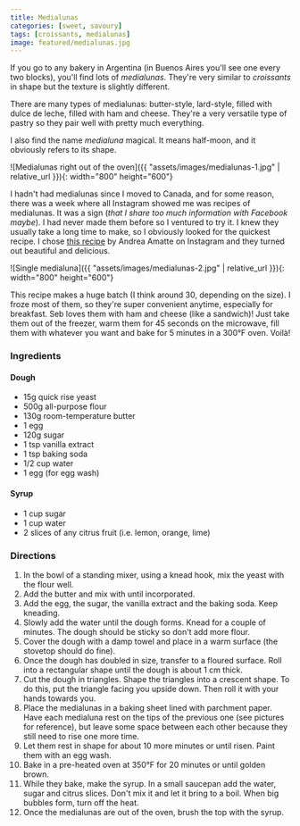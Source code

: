 ```yaml
---
title: Medialunas
categories: [sweet, savoury]
tags: [croissants, medialunas]
image: featured/medialunas.jpg
---
```


If you go to any bakery in Argentina (in Buenos Aires you'll see one every two blocks), you'll find lots of _medialunas_. They're very similar to _croissants_ in shape but the texture is slightly different. 

There are many types of medialunas: butter-style, lard-style, filled with dulce de leche, filled with ham and cheese. They're a very versatile type of pastry so they pair well with pretty much everything.

I also find the name _medialuna_ magical. It means half-moon, and it obviously refers to its shape.

![Medialunas right out of the oven]({{ "assets/images/medialunas-1.jpg" | relative_url }}){: width="800" height="600"}

I hadn't had medialunas since I moved to Canada, and for some reason, there was a week where all Instagram showed me was recipes of medialunas. It was a sign (_that I share too much information with Facebook maybe_). I had never made them before so I ventured to try it. I knew they usually take a long time to make, so I obviously looked for the quickest recipe. I chose [this recipe](https://www.instagram.com/tv/CB6QN4Jlds5/?igshid=1w5e7lqgbaatb) by Andrea Amatte on Instagram and they turned out beautiful and delicious.

![Single medialuna]({{ "assets/images/medialunas-2.jpg" | relative_url }}){: width="800" height="600"}

This recipe makes a huge batch (I think around 30, depending on the size). I froze most of them, so they're super convenient anytime, especially for breakfast. Seb loves them with ham and cheese (like a sandwich)! Just take them out of the freezer, warm them for 45 seconds on the microwave, fill them with whatever you want and bake for 5 minutes in a 300°F oven. Voilà!

### Ingredients

#### Dough
* 15g quick rise yeast
* 500g all-purpose flour
* 130g room-temperature butter
* 1 egg
* 120g sugar
* 1 tsp vanilla extract
* 1 tsp baking soda
* 1/2 cup water
* 1 egg (for egg wash)

#### Syrup
* 1 cup sugar
* 1 cup water
* 2 slices of any citrus fruit (i.e. lemon, orange, lime)

### Directions

1. In the bowl of a standing mixer, using a knead hook, mix the yeast with the flour well.
1. Add the butter and mix with until incorporated.
1. Add the egg, the sugar, the vanilla extract and the baking soda. Keep kneading.
1. Slowly add the water until the dough forms. Knead for a couple of minutes. The dough should be sticky so don't add more flour.
1. Cover the dough with a damp towel and place in a warm surface (the stovetop should do fine).
1. Once the dough has doubled in size, transfer to a floured surface. Roll into a rectangular shape until the dough is about 1 cm thick.
1. Cut the dough in triangles. Shape the triangles into a crescent shape. To do this, put the triangle facing you upside down. Then roll it with your hands towards you.
1. Place the medialunas in a baking sheet lined with parchment paper. Have each medialuna rest on the tips of the previous one (see pictures for reference), but leave some space between each other because they still need to rise one more time.
1. Let them rest in shape for about 10 more minutes or until risen. Paint them with an egg wash.
1. Bake in a pre-heated oven at 350°F for 20 minutes or until golden brown.
1. While they bake, make the syrup. In a small saucepan add the water, sugar and citrus slices. Don't mix it and let it bring to a boil. When big bubbles form, turn off the heat.
1. Once the medialunas are out of the oven, brush the top with the syrup.